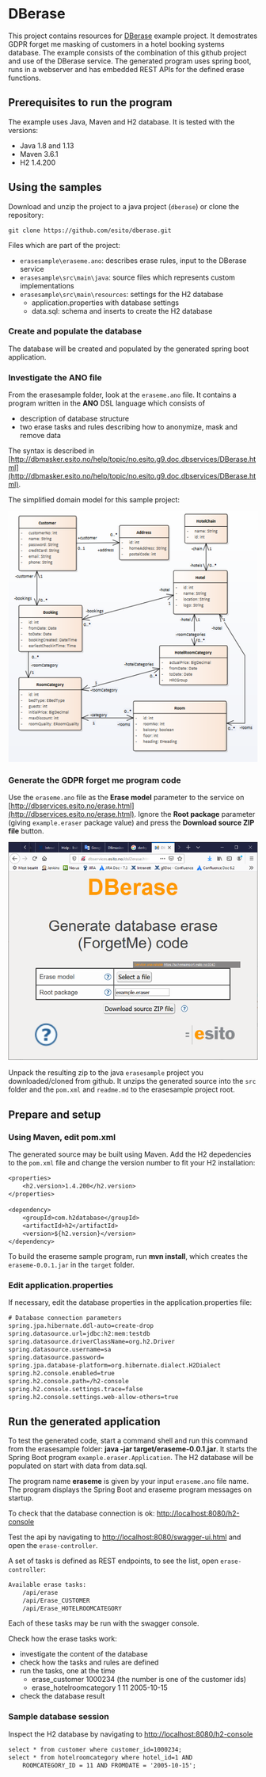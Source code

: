 # DBerase

This project contains resources for [DBerase](http://www.esito.no/dberase) example project. It demostrates GDPR forget me masking of customers in a hotel booking systems database. The example consists of the combination of this github project and use of the DBerase service. The generated program uses spring boot, runs in a webserver and has embedded REST APIs for the defined erase functions. 

## Prerequisites to run the program ##

The example uses Java, Maven and H2 database. It is tested with the versions:

- Java 1.8 and 1.13
- Maven 3.6.1
- H2 1.4.200

## Using the samples ##

Download and unzip the project to a java project (`dberase`) or clone the repository: 

	git clone https://github.com/esito/dberase.git

Files which are part of the project:

- `erasesample\eraseme.ano`: describes erase rules, input to the DBerase service
- `erasesample\src\main\java`: source files which represents custom implementations
- `erasesample\src\main\resources`: settings for the H2 database
	- application.properties with database settings
	- data.sql: schema and inserts to create the H2 database

### Create and populate the database ###

The database will be created and populated by the generated spring boot application.

### Investigate the ANO file ###

From the erasesample folder, look at the `eraseme.ano` file. It contains a program written in the **ANO** DSL language which consists of

- description of database structure
- two erase tasks and rules describing how to anonymize, mask and remove data

The syntax is described in [http://dbmasker.esito.no/help/topic/no.esito.g9.doc.dbservices/DBerase.html](http://dbmasker.esito.no/help/topic/no.esito.g9.doc.dbservices/DBerase.html). 

The simplified domain model for this sample project:

![Database structure](images/hotelsample.png)

### Generate the GDPR forget me program code ###

Use the `eraseme.ano` file as the **Erase model** parameter to the service on [http://dbservices.esito.no/erase.html](http://dbservices.esito.no/erase.html). Ignore the **Root package** parameter (giving `example.eraser` package value) and press the **Download source ZIP file** button.

![DBerase service](images/dberase.png)

Unpack the resulting zip to the java `erasesample` project you downloaded/cloned from github. It unzips the generated source into the `src` folder and the `pom.xml` and `readme.md` to the erasesample project root.

## Prepare and setup ##

### Using Maven, edit pom.xml ###
 
The generated source may be built using Maven. Add the H2 depedencies to the `pom.xml` file and change the version number to fit your H2 installation:

    <properties>
        <h2.version>1.4.200</h2.version>
    </properties>

    <dependency>
        <groupId>com.h2database</groupId>
        <artifactId>h2</artifactId>
        <version>${h2.version}</version>
    </dependency>

To build the eraseme sample program, run **mvn install**, which creates the `eraseme-0.0.1.jar` in the `target` folder.

### Edit application.properties ###

If necessary, edit the database properties in the application.properties file:

	# Database connection parameters
	spring.jpa.hibernate.ddl-auto=create-drop
	spring.datasource.url=jdbc:h2:mem:testdb
	spring.datasource.driverClassName=org.h2.Driver
	spring.datasource.username=sa
	spring.datasource.password=
	spring.jpa.database-platform=org.hibernate.dialect.H2Dialect
	spring.h2.console.enabled=true
	spring.h2.console.path=/h2-console
	spring.h2.console.settings.trace=false
	spring.h2.console.settings.web-allow-others=true

## Run the generated application ##

To test the generated code, start a command shell and run this command from the erasesample folder: **java -jar target/eraseme-0.0.1.jar**. It starts the Spring Boot program `example.eraser.Application`. The H2 database will be populated on start with data from data.sql.

The program name **eraseme** is given by your input `eraseme.ano` file name. The program displays the Spring Boot and eraseme program messages on startup.

To check that the database connection is ok: <http://localhost:8080/h2-console>

Test the api by navigating to <http://localhost:8080/swagger-ui.html> and open the `erase-controller`.

A set of tasks is defined as REST endpoints, to see the list, open `erase-controller`:

	Available erase tasks:
		/api/erase
		/api/Erase_CUSTOMER
		/api/Erase_HOTELROOMCATEGORY

Each of these tasks may be run with the swagger console.

Check how the erase tasks work:

- investigate the content of the database
- check how the tasks and rules are defined
- run the tasks, one at the time
	- erase_customer 1000234 (the number is one of the customer ids)
	- erase_hotelroomcategory 1 11 2005-10-15
- check the database result

### Sample database session ###

Inspect the H2 database by navigating to <http://localhost:8080/h2-console>

	select * from customer where customer_id=1000234;
	select * from hotelroomcategory where hotel_id=1 AND 
		ROOMCATEGORY_ID = 11 AND FROMDATE = '2005-10-15';